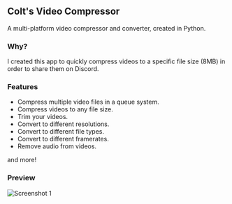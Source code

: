 ## Colt's Video Compressor
A multi-platform video compressor and converter, created in Python.

### Why?
I created this app to quickly compress videos to a specific file size (8MB) in order to share them on Discord.

### Features
- Compress multiple video files in a queue system.
- Compress videos to any file size.
- Trim your videos.
- Convert to different resolutions.
- Convert to different file types.
- Convert to different framerates.
- Remove audio from videos.

and more!

### Preview
![Screenshot 1](https://github.com/colthub/video-compressor/raw/main/screenshot.png)
